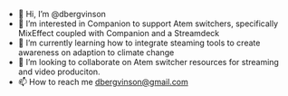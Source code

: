 - 👋 Hi, I’m @dbergvinson
- 👀 I’m interested in Companion to support Atem switchers, specifically MixEffect coupled with Companion and a Streamdeck
- 🌱 I’m currently learning how to integrate steaming tools to create awareness on adaption to climate change
- 💞️ I’m looking to collaborate on Atem switcher resources for streaming and video produciton.
- 📫 How to reach me dbergvinson@gmail.com
